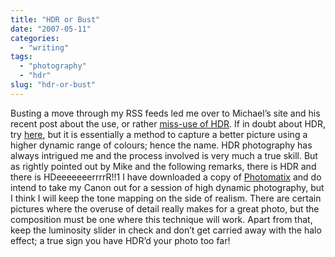 ```yaml
---
title: "HDR or Bust"
date: "2007-05-11"
categories:
  - "writing"
tags:
  - "photography"
  - "hdr"
slug: "hdr-or-bust"
---
```


Busting a move through my RSS feeds led me over to Michael’s site and his recent post about the use, or rather [miss-use of HDR](https://binarybonsai.com/). If in doubt about HDR, try [here](https://tutorialblog.org/hdr-tutorials-roundup/), but it is essentially a method to capture a better picture using a higher dynamic range of colours; hence the name. HDR photography has always intrigued me and the process involved is very much a true skill. But as rightly pointed out by Mike and the following remarks, there is HDR and there is HDeeeeeeerrrrR!!1 I have downloaded a copy of [Photomatix](https://www.hdrsoft.com/) and do intend to take my Canon out for a session of high dynamic photography, but I think I will keep the tone mapping on the side of realism. There are certain pictures where the overuse of detail really makes for a great photo, but the composition must be one where this technique will work. Apart from that, keep the luminosity slider in check and don’t get carried away with the halo effect; a true sign you have HDR’d your photo too far!
